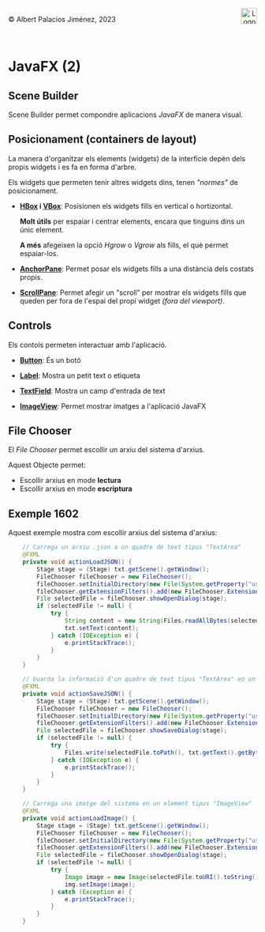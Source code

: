 <div style="display: flex; width: 100%;">
    <div style="flex: 1; padding: 0px;">
        <p>© Albert Palacios Jiménez, 2023</p>
    </div>
    <div style="flex: 1; padding: 0px; text-align: right;">
        <img src="./assets/ieti.png" height="32" alt="Logo de IETI" style="max-height: 32px;">
    </div>
</div>
<br/>

# JavaFX (2)

## Scene Builder

Scene Builder permet compondre aplicacions *JavaFX* de manera visual. 

## Posicionament (containers de layout)

La manera d'organitzar els elements (widgets) de la interfície depèn dels propis widgets i es fa en forma d'arbre.

Els widgets que permeten tenir altres widgets dins, tenen *"normes"* de posicionament.

- **[HBox](https://docs.oracle.com/javase/8/javafx/api/javafx/scene/layout/HBox.html) i [VBox](https://docs.oracle.com/javase/8/javafx/api/javafx/scene/layout/VBox.html)**: Posisionen els widgets fills en vertical o hortizontal. 

     **Molt útils** per espaiar i centrar elements, encara que tinguins dins un únic element.

     **A més** afegeixen la opció *Hgrow* o *Vgrow* als fills, el què permet espaiar-los.

- **[AnchorPane](https://docs.oracle.com/javase/8/javafx/api/javafx/scene/layout/AnchorPane.html)**: Permet posar els widgets fills a una distància dels costats propis. 

- **[ScrollPane](https://docs.oracle.com/javase/8/javafx/api/javafx/scene/control/ScrollPane.html)**: Permet afegir un "scroll" per mostrar els widgets fills que queden per fora de l'espai del propi widget *(fora del viewport)*.

## Controls

Els contols permeten interactuar amb l'aplicació.

- **[Button](https://docs.oracle.com/javase/8/javafx/api/javafx/scene/control/Button.html)**: És un botó 

- **[Label](https://docs.oracle.com/javase/8/javafx/api/javafx/scene/control/Label.html)**: Mostra un petit text o etiqueta

- **[TextField](https://docs.oracle.com/javase/8/javafx/api/javafx/scene/control/TextField.html)**: Mostra un camp d'entrada de text

- **[ImageView](https://docs.oracle.com/javase/8/javafx/api/javafx/scene/image/ImageView.html)**: Permet mostrar imatges a l'aplicació JavaFX

## File Chooser

El *File Chooser* permet escollir un arxiu del sistema d'arxius.

Aquest Objecte permet:

- Escollir arxius en mode **lectura**
- Escollir arxius en mode **escriptura**

## Exemple 1602

Aquest exemple mostra com escollir arxius del sistema d'arxius:

```java
    // Carrega un arxiu .json a un quadre de text tipus "TextArea"
    @FXML
    private void actionLoadJSON() {
        Stage stage = (Stage) txt.getScene().getWindow();
        FileChooser fileChooser = new FileChooser();
        fileChooser.setInitialDirectory(new File(System.getProperty("user.dir")));
        fileChooser.getExtensionFilters().add(new FileChooser.ExtensionFilter("Arxius JSON", "*.json"));
        File selectedFile = fileChooser.showOpenDialog(stage);
        if (selectedFile != null) {
            try {
                String content = new String(Files.readAllBytes(selectedFile.toPath()));
                txt.setText(content);
            } catch (IOException e) {
                e.printStackTrace();
            }
        }
    }

    // Guarda la informació d'un quadre de text tipus "TextArea" en un arxiu ".json"
    @FXML
    private void actionSaveJSON() {
        Stage stage = (Stage) txt.getScene().getWindow();
        FileChooser fileChooser = new FileChooser();
        fileChooser.setInitialDirectory(new File(System.getProperty("user.dir")));
        fileChooser.getExtensionFilters().add(new FileChooser.ExtensionFilter("Arxius JSON", "*.json"));
        File selectedFile = fileChooser.showSaveDialog(stage);
        if (selectedFile != null) {
            try {
                Files.write(selectedFile.toPath(), txt.getText().getBytes());
            } catch (IOException e) {
                e.printStackTrace();
            }
        }
    }

    // Carrega una imatge del sistema en un element tipus "ImageView"
    @FXML
    private void actionLoadImage() {
        Stage stage = (Stage) txt.getScene().getWindow();
        FileChooser fileChooser = new FileChooser();
        fileChooser.setInitialDirectory(new File(System.getProperty("user.dir")));
        fileChooser.getExtensionFilters().add(new FileChooser.ExtensionFilter("Imatges", "*.png", "*.jpg", "*.jpeg", "*.gif"));
        File selectedFile = fileChooser.showOpenDialog(stage);
        if (selectedFile != null) {
            try {
                Image image = new Image(selectedFile.toURI().toString());
                img.setImage(image);
            } catch (Exception e) {
                e.printStackTrace();
            }
        }
    }
```
